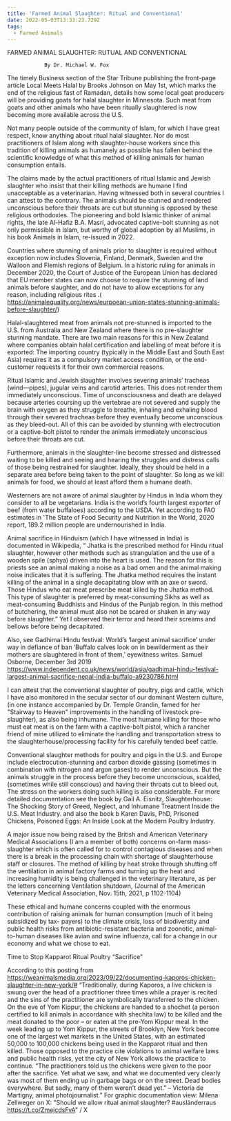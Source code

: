 ```yaml
---
title: 'Farmed Animal Slaughter: Ritual and Conventional'
date: 2022-05-03T13:33:23.729Z
tags:
  - Farmed Animals
---
```

 FARMED ANIMAL SLAUGHTER: RUTUAL AND CONVENTIONAL
                                                  
                By Dr. Michael W. Fox

The timely Business section of the Star Tribune publishing the front-page article Local Meets Halal by Brooks Johnson on May 1st, which marks the end of the religious fast of Ramadan, details how some local goat producers will be providing goats for halal slaughter in Minnesota. Such meat from goats and other animals who have been ritually slaughtered is now becoming more available across the U.S.


Not many people outside of the community of Islam, for which I have great respect, know anything about ritual halal slaughter. Nor do most practitioners of Islam along with slaughter-house workers since this tradition of killing animals as humanely as possible has fallen behind the scientific knowledge of what this method of killing animals for human consumption entails.


The claims made by the actual practitioners of ritual Islamic and Jewish slaughter who insist that their killing methods are humane I find unacceptable as a veterinarian. Having witnessed both in several countries I can attest to the contrary. The animals should be stunned and rendered unconscious before their throats are cut but stunning is opposed by these religious orthodoxies. The pioneering and bold Islamic thinker of animal rights, the late Al-Hafiz B.A. Masri, advocated captive-bolt stunning as not only permissible in Islam, but worthy of global adoption by all Muslims, in his book Animals in Islam, re-issued in 2022.


Countries where stunning of animals prior to slaughter is required without exception now includes Slovenia, Finland, Denmark, Sweden and the Walloon and Flemish regions of Belgium.  In a historic ruling for animals in December 2020, the Court of Justice of the European Union has declared that EU member states can now choose to require the stunning of land animals before slaughter, and do not have to allow exceptions for any reason, including religious rites .( https://animalequality.org/news/eurpoean-union-states-stunning-animals-before-slaughter/)


Halal-slaughtered meat from animals not pre-stunned is imported to the U.S. from Australia and New Zealand where there is no pre-slaughter stunning mandate. There are two main reasons for this in New Zealand where companies obtain halal certification and labelling of meat before it is exported: The importing country (typically in the Middle East and South East Asia) requires it as a compulsory market access condition, or the end-customer requests it for their own commercial reasons. 


Ritual Islamic and Jewish slaughter involves severing animals’ tracheas (wind—pipes), jugular veins and carotid arteries. This does not render them immediately unconscious. Time of unconsciousness and death are delayed because arteries coursing up the vertebrae are not severed and supply the brain with oxygen as they struggle to breathe, inhaling and exhaling blood through their severed tracheas before they eventually become unconscious as they bleed-out. 
All of this can be avoided by stunning with electrocution or a captive-bolt pistol to render the animals immediately unconscious before their throats are cut. 

Furthermore, animals in the slaughter-line become stressed and distressed waiting to be killed and seeing and hearing the struggles and distress calls of those being restrained for slaughter. Ideally, they should be held in a separate area before being taken to the point of slaughter. So long as we kill animals for food, we should at least afford them a humane death.


Westerners are not aware of animal slaughter by Hindus in India whom they consider to all be vegetarians. India is the world’s fourth largest exporter of beef (from water buffaloes) according to the USDA. Yet according to FAO estimates in 'The State of Food Security and Nutrition in the World, 2020 report, 189.2 million people are undernourished in India. 


Animal sacrifice in Hinduism (which I have witnessed in India) is documented in  Wikipedia, “  Jhatka is the prescribed method for Hindu ritual slaughter, however other methods such as strangulation and the use of a wooden spile (sphya) driven into the heart is used. The reason for this is priests see an animal making a noise as a bad omen and the animal making noise indicates that it is suffering. The Jhatka method requires the instant killing of the animal in a single decapitating blow with an axe or sword. Those Hindus who eat meat prescribe meat killed by the Jhatka method. This type of slaughter is preferred by meat-consuming Sikhs as well as meat-consuming Buddhists and Hindus of the Punjab region. In this method of butchering, the animal must also not be scared or shaken in any way before slaughter.”  Yet I observed their terror and heard their screams and bellows before being decapitated.


Also, see Gadhimai Hindu festival: World’s ‘largest animal sacrifice’ under way in defiance of ban ‘Buffalo calves look on in bewilderment as their mothers are slaughtered in front of them,’ eyewitness writes. Samuel Osborne,  December 3rd 2019  https://www.independent.co.uk/news/world/asia/gadhimai-hindu-festival-largest-animal-sacrifice-nepal-india-buffalo-a9230786.html


I can attest that the conventional slaughter of poultry, pigs and cattle, which I have also monitored in the secular sector of our dominant Western culture, (in one instance accompanied by Dr. Temple Grandin, famed for her "Stairway to Heaven" improvements in the handling of livestock pre-slaughter), as also being inhumane.
The most humane killing for those who must eat meat is on the farm with a captive-bolt pistol, which a rancher friend of mine utilized to eliminate the handling and transportation stress to the slaughterhouse/processing facility for his carefully tended beef cattle.


Conventional slaughter methods for poultry and pigs in the U.S. and Europe include electrocution-stunning and carbon dioxide gassing (sometimes in combination with nitrogen and argon gases) to render unconscious. But the animals struggle in the process before they become unconscious, scalded, (sometimes while still conscious) and having their throats cut to bleed out. The stress on the workers doing such killing is also considerable. For more detailed documentation see the book by Gail A. Eisnitz, Slaughterhouse: The Shocking Story of Greed, Neglect, and Inhumane Treatment Inside the U.S. Meat Industry. and also the book b Karen Davis, PhD,  Prisoned Chickens, Poisoned Eggs: An Inside Look at the Modern Poultry Industry.


A major issue now being raised by the British and American Veterinary Medical Associations (I am a member of both) concerns on-farm mass-slaughter which is often called for to control contagious diseases and when there is a break in the processing chain with shortage of slaughterhouse staff or closures. The method of killing by heat stroke through shutting off the ventilation in animal factory farms and turning up the heat and increasing humidity is being challenged in the veterinary literature, as per the letters concerning Ventilation shutdown, (Journal of the American Veterinary Medical Association, Nov. 15th, 2021, p 1102-1104)


These ethical and humane concerns coupled with the enormous contribution of raising animals for human consumption (much of it being subsidized by tax- payers) to the climate crisis, loss of biodiversity and public health risks from antibiotic-resistant bacteria and zoonotic, animal-to-human diseases like avian and swine influenza, call for a change in our economy and what we chose to eat.





Time to Stop Kapparot Ritual Poultry “Sacrifice”

According to this posting from https://weanimalsmedia.org/2023/09/22/documenting-kaporos-chicken-slaughter-in-new-york/#
“Traditionally, during Kaporos, a live chicken is swung over the head of a practitioner three times while a prayer is recited and the sins of the practitioner are symbolically transferred to the chicken. On the eve of Yom Kippur, the chickens are handed to a shochet (a person certified to kill animals in accordance with shechita law) to be killed and the meat donated to the poor – or eaten at the pre-Yom Kippur meal. In the week leading up to Yom Kippur, the streets of Brooklyn, New York become one of the largest wet markets in the United States, with an estimated 50,000 to 100,000 chickens being used in the Kapparot ritual and then killed. Those opposed to the practice cite violations to animal welfare laws and public health risks, yet the city of New York allows the practice to continue. “The practitioners told us the chickens were given to the poor after the sacrifice. Yet what we saw, and what we documented very clearly was most of them ending up in garbage bags or on the street. Dead bodies everywhere. But sadly, many of them weren’t dead yet.” – Victoria de Martigny, animal photojournalist.”
For graphic documentation view: Milena Zellweger on X: "Should we allow ritual animal slaughter? #ausländerraus https://t.co/ZmejcdsFvA" / X

